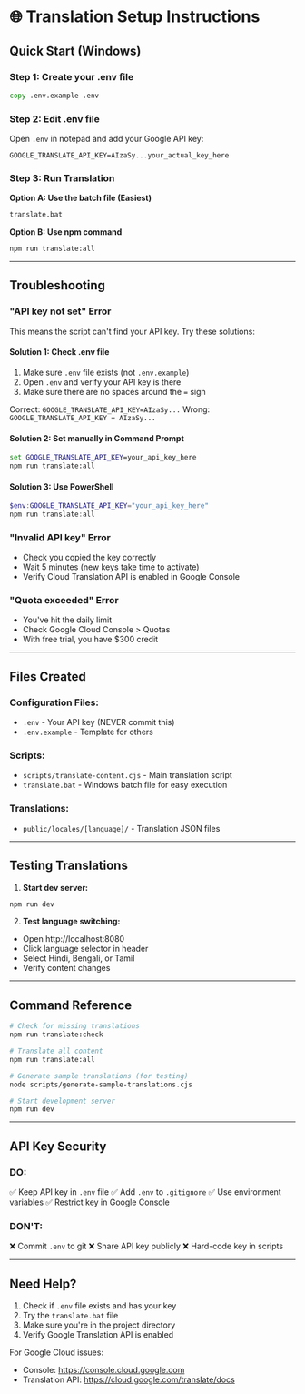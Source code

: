 # 🌐 Translation Setup Instructions

## Quick Start (Windows)

### Step 1: Create your .env file
```cmd
copy .env.example .env
```

### Step 2: Edit .env file
Open `.env` in notepad and add your Google API key:
```
GOOGLE_TRANSLATE_API_KEY=AIzaSy...your_actual_key_here
```

### Step 3: Run Translation
**Option A: Use the batch file (Easiest)**
```cmd
translate.bat
```

**Option B: Use npm command**
```cmd
npm run translate:all
```

---

## Troubleshooting

### "API key not set" Error
This means the script can't find your API key. Try these solutions:

#### Solution 1: Check .env file
1. Make sure `.env` file exists (not `.env.example`)
2. Open `.env` and verify your API key is there
3. Make sure there are no spaces around the `=` sign

Correct: `GOOGLE_TRANSLATE_API_KEY=AIzaSy...`
Wrong: `GOOGLE_TRANSLATE_API_KEY = AIzaSy...`

#### Solution 2: Set manually in Command Prompt
```cmd
set GOOGLE_TRANSLATE_API_KEY=your_api_key_here
npm run translate:all
```

#### Solution 3: Use PowerShell
```powershell
$env:GOOGLE_TRANSLATE_API_KEY="your_api_key_here"
npm run translate:all
```

### "Invalid API key" Error
- Check you copied the key correctly
- Wait 5 minutes (new keys take time to activate)
- Verify Cloud Translation API is enabled in Google Console

### "Quota exceeded" Error
- You've hit the daily limit
- Check Google Cloud Console > Quotas
- With free trial, you have $300 credit

---

## Files Created

### Configuration Files:
- `.env` - Your API key (NEVER commit this)
- `.env.example` - Template for others

### Scripts:
- `scripts/translate-content.cjs` - Main translation script
- `translate.bat` - Windows batch file for easy execution

### Translations:
- `public/locales/[language]/` - Translation JSON files

---

## Testing Translations

1. **Start dev server:**
```cmd
npm run dev
```

2. **Test language switching:**
- Open http://localhost:8080
- Click language selector in header
- Select Hindi, Bengali, or Tamil
- Verify content changes

---

## Command Reference

```bash
# Check for missing translations
npm run translate:check

# Translate all content
npm run translate:all

# Generate sample translations (for testing)
node scripts/generate-sample-translations.cjs

# Start development server
npm run dev
```

---

## API Key Security

### DO:
✅ Keep API key in `.env` file
✅ Add `.env` to `.gitignore`
✅ Use environment variables
✅ Restrict key in Google Console

### DON'T:
❌ Commit `.env` to git
❌ Share API key publicly
❌ Hard-code key in scripts

---

## Need Help?

1. Check if `.env` file exists and has your key
2. Try the `translate.bat` file
3. Make sure you're in the project directory
4. Verify Google Translation API is enabled

For Google Cloud issues:
- Console: https://console.cloud.google.com
- Translation API: https://cloud.google.com/translate/docs